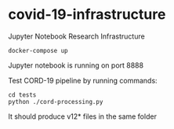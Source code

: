# covid-19-infrastructure
Jupyter Notebook Research Infrastructure
```
docker-compose up
```
Jupyter notebook is running on port 8888

Test CORD-19 pipeline by running commands:
```
cd tests
python ./cord-processing.py
```
It should produce v12* files in the same folder
